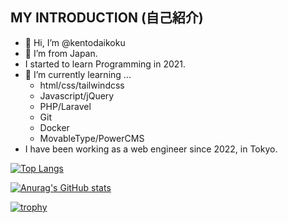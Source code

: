 ## MY INTRODUCTION (自己紹介)

- 👋 Hi, I’m @kentodaikoku
- 👀 I’m from Japan.
- I started to learn Programming in 2021.
- 🌱 I’m currently learning ...
  - html/css/tailwindcss
  - Javascript/jQuery
  - PHP/Laravel
  - Git
  - Docker
  - MovableType/PowerCMS
- I have been working as a web engineer since 2022, in Tokyo.

<!-- [![Top Langs](https://github-readme-stats.vercel.app/api/top-langs/?username=kentodaikoku&theme=onedark)](https://github.com/anuraghazra/github-readme-stats) -->

[![Top Langs](https://github-readme-stats.vercel.app/api/top-langs/?username=kentodaikoku&layout=compact&theme=onedark)](https://github.com/anuraghazra/github-readme-stats)

[![Anurag's GitHub stats](https://github-readme-stats.vercel.app/api?username=kentodaikoku&theme=onedark&show_icons=true)](https://github.com/anuraghazra/github-readme-stats)

[![trophy](https://github-profile-trophy.vercel.app/?username=kentodaikoku&theme=onedark)](https://github.com/ryo-ma/github-profile-trophy)
